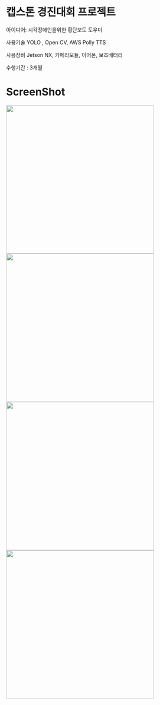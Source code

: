 # 캡스톤 경진대회 프로젝트

아이디어: 시각장애인을위한 횡단보도 도우미

사용기술
YOLO , Open CV, AWS Polly TTS

사용장비
Jetson NX, 카메라모듈, 이어폰, 보조배터리

수행기간 : 3개월

# ScreenShot
<div>
<img src="https://github.com/Controllls/candeProject/assets/53941701/88273ea9-b405-4296-8a74-85d175adde27" width="400" height="400"/>
<img src="https://github.com/Controllls/candeProject/assets/53941701/4b1c74fc-5a5c-4693-a85c-645d27988422" width="400" height="400"/><br />
<img src="https://github.com/Controllls/candeProject/assets/53941701/94f82f2b-532b-4b37-9c29-c6e55cc395a8" width="400" height="400"/>
<img src="https://github.com/Controllls/candeProject/assets/53941701/cbdc66cf-f2db-4af6-a2e3-a15b9e91a894" width="400" height="400"/>
</div>
